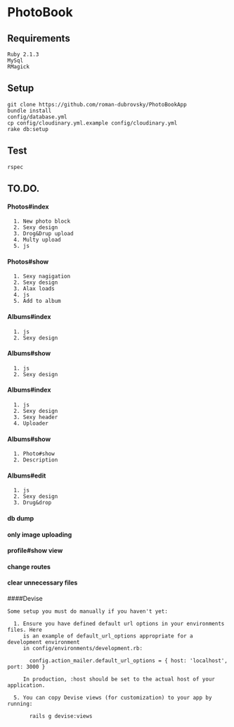 # PhotoBook

## Requirements
```
Ruby 2.1.3
MySql
RMagick
```

## Setup
```
git clone https://github.com/roman-dubrovsky/PhotoBookApp
bundle install
config/database.yml
cp config/cloudinary.yml.example config/cloudinary.yml
rake db:setup
```

## Test
```
rspec
```

## TO.DO.

#### Photos#index
```
  1. New photo block
  2. Sexy design
  3. Drog&Drup upload
  4. Multy upload
  5. js
```  

#### Photos#show
```
  1. Sexy nagigation
  2. Sexy design
  3. Alax loads
  4. js
  5. Add to album
```  

#### Albums#index
```
  1. js
  2. Sexy design
```

#### Albums#show
```
  1. js
  2. Sexy design
```

#### Albums#index
```
  1. js
  2. Sexy design
  3. Sexy header
  4. Uploader
```

#### Albums#show
```
  1. Photo#show
  2. Description
```

#### Albums#edit
```
  1. js
  2. Sexy design
  3. Drug&drop
```

#### db dump
#### only image uploading
#### profile#show view
#### change routes
#### clear unnecessary files

####Devise
```
Some setup you must do manually if you haven't yet:

  1. Ensure you have defined default url options in your environments files. Here
     is an example of default_url_options appropriate for a development environment
     in config/environments/development.rb:

       config.action_mailer.default_url_options = { host: 'localhost', port: 3000 }

     In production, :host should be set to the actual host of your application.

  5. You can copy Devise views (for customization) to your app by running:

       rails g devise:views
```
